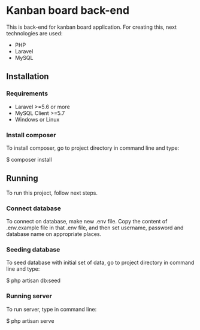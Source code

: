 # Kanban board back-end

This is back-end for kanban board application. For creating this, next technologies are used:
* PHP
* Laravel
* MySQL

## Installation

### Requirements
* Laravel >=5.6 or more
* MySQL Client >=5.7
* Windows or Linux

### Install composer
To install composer, go to project directory in command line and type:

$ composer install

## Running

To run this project, follow next steps.

### Connect database

To connect on database, make new .env file. Copy the content of .env.example file
in that .env file, and then set username, password and database name on appropriate
places.

### Seeding database

To seed database with initial set of data, go to project directory in command
line and type:

$ php artisan db:seed

### Running server

To run server, type in command line:

$ php artisan serve



